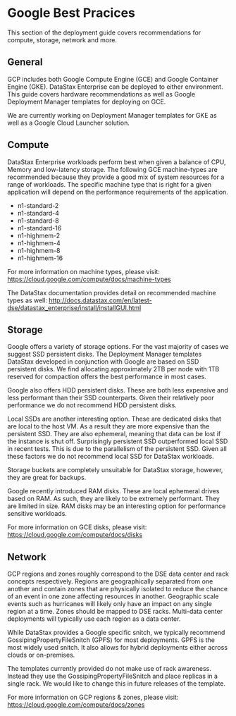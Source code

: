# Google Best Pracices

This section of the deployment guide covers recommendations for compute, storage, network and more.

## General

GCP includes both Google Compute Engine (GCE) and Google Container Engine (GKE).  DataStax Enterprise can be deployed to either environment.  This guide covers hardware recommendations as well as Google Deployment Manager templates for deploying on GCE.

We are currently working on Deployment Manager templates for GKE as well as a Google Cloud Launcher solution.

## Compute

DataStax Enterprise workloads perform best when given a balance of CPU, Memory and low-latency storage. The following GCE machine-types are recommended because they provide a good mix of system resources for a range of workloads. The specific machine type that is right for a given application will depend on the performance requirements of the application.
* n1-standard-2
* n1-standard-4
* n1-standard-8
* n1-standard-16
* n1-highmem-2
* n1-highmem-4
* n1-highmem-8
* n1-highmem-16

For more information on machine types, please visit: https://cloud.google.com/compute/docs/machine-types

The DataStax documentation provides detail on recommended machine types as well: http://docs.datastax.com/en/latest-dse/datastax_enterprise/install/installGUI.html

## Storage

Google offers a variety of storage options.  For the vast majority of cases we suggest SSD persistent disks.  The Deployment Manager templates DataStax developed in conjunction with Google are based on SSD persistent disks.  We find allocating approximately 2TB per node with 1TB reserved for compaction offers the best performance in most cases.

Google also offers HDD persistent disks.  These are both less expensive and less performant than their SSD counterparts.  Given their relatively poor performance we do not recommend HDD persistent disks.

Local SSDs are another interesting option.  These are dedicated disks that are local to the host VM.  As a result they are more expensive than the persistent SSD.  They are also ephemeral, meaning that data can be lost if the instance is shut off.  Surprisingly persistent SSD outperformed local SSD in recent tests.  This is due to the parallelism of the persistent SSD.  Given all these factors we do not recommend local SSD for DataStax workloads.

Storage buckets are completely unsuitable for DataStax storage, however, they are great for backups.

Google recently introduced RAM disks.  These are local ephemeral drives based on RAM.  As such, they are likely to be extremely performant.  They are limited in size.  RAM disks may be an interesting option for performance sensitive workloads.

For more information on GCE disks, please visit: https://cloud.google.com/compute/docs/disks

## Network

GCP regions and zones roughly correspond to the DSE data center and rack concepts respectively. Regions are geographically separated from one another and contain zones that are physically isolated to reduce the chance of an event in one zone affecting resources in another. Geographic scale events such as hurricanes will likely only have an impact on any single region at a time. Zones should be mapped to DSE racks.  Multi-data center deployments will typically use each region as a data center.

While DataStax provides a Google specific snitch, we typically recommend GossipingPropertyFileSnitch (GPFS) for most deployments.  GPFS is the most widely used snitch.  It also allows for hybrid deployments either across clouds or on-premises.

The templates currently provided do not make use of rack awareness.  Instead they use the GossipingPropertyFileSnitch and place replicas in a single rack. We would like to change this in future releases of the template.

For more information on GCP regions & zones, please visit: https://cloud.google.com/compute/docs/zones
